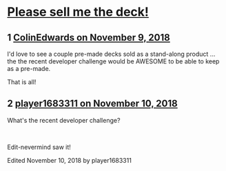 # [Please sell me the deck!](https://community.fantasyflightgames.com/topic/285905-please-sell-me-the-deck/)

## 1 [ColinEdwards on November 9, 2018](https://community.fantasyflightgames.com/topic/285905-please-sell-me-the-deck/?do=findComment&comment=3529590)

I'd love to see a couple pre-made decks sold as a stand-along product ... the the recent developer challenge would be AWESOME to be able to keep as a pre-made.

That is all!

## 2 [player1683311 on November 10, 2018](https://community.fantasyflightgames.com/topic/285905-please-sell-me-the-deck/?do=findComment&comment=3530085)

What's the recent developer challenge?

 

Edit-nevermind saw it!

Edited November 10, 2018 by player1683311

